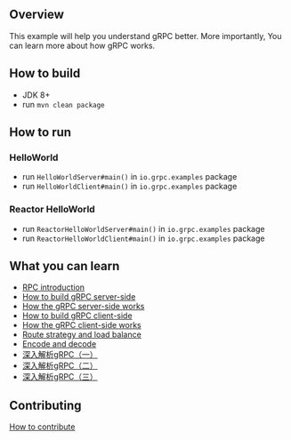 ## Overview

This example will help you understand gRPC better. More importantly, You can learn more about how gRPC works. 

## How to build

+ JDK 8+
+ run `mvn clean package`

## How to run

### HelloWorld

+ run `HelloWorldServer#main()` in `io.grpc.examples` package
+ run `HelloWorldClient#main()` in `io.grpc.examples` package
  
### Reactor HelloWorld

+ run `ReactorHelloWorldServer#main()` in `io.grpc.examples` package
+ run `ReactorHelloWorldClient#main()` in `io.grpc.examples` package

## What you can learn

+ [RPC introduction](doc/RPC-INTRODUCTION.md)
+ [How to build gRPC server-side](doc/HOW-TO-BUILD-GRPC-SERVER-SIDE.md)
+ [How the gRPC server-side works](doc/HOW-THE-GRPC-SERVER-SIDE-WORKS.md)
+ [How to build gRPC client-side](doc/HOW-TO-BUILD-GRPC-CLIENT-SIDE.md)
+ [How the gRPC client-side works](doc/HOW-THE-GRPC-CLIENT-SIDE-WORKS.md)
+ [Route strategy and load balance](doc/ROUTE-STRATEGY-AND-LOADBALANCE.md)
+ [Encode and decode](doc/ENCODE-AND-DECODE.md)
+ [深入解析gRPC（一）](https://mp.weixin.qq.com/s/d436F5Kgw7bdh_IbwulmBg)
+ [深入解析gRPC（二）](https://mp.weixin.qq.com/s/hy_ku3Kt1iUSRQsDRqYN2g)
+ [深入解析gRPC（三）](https://mp.weixin.qq.com/s/9VKuWXD3m1oxmvwIrhFEhA)

## Contributing

[How to contribute](./CONTRIBUTING.md)
